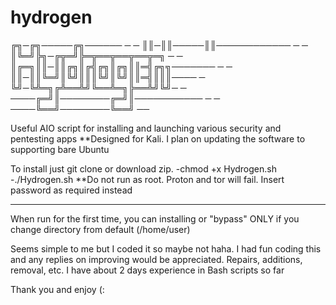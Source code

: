 # hydrogen

╔╗─╔╗─────╔╗──────  ─  ─
║║─║║─────║║──────────── ─  ─
║╚═╝╠╗─╔╦═╝╠═╦══╦══╦══╦═╗ ─  ─
║╔═╗║║─║║╔╗║╔╣╔╗║╔╗║║═╣╔╗╗─────── ─  ─
║║─║║╚═╝║╚╝║║║╚╝║╚╝║║═╣║║║──── ─
╚╝─╚╩═╗╔╩══╩╝╚══╩═╗╠══╩╝╚╝─ ─
────╔═╝║────────╔═╝║─────────── ─  ─
────╚══╝────────╚══╝  ──

Useful AIO script for installing and launching various security and pentesting apps
**Designed for Kali. I plan on updating the software to supporting bare Ubuntu

To install just git clone or download zip. 
-chmod +x Hydrogen.sh
-./Hydrogen.sh
**Do not run as root. Proton and tor will fail. Insert password as required instead
_________________

When run for the first time, you can installing or "bypass" ONLY if you change directory from default (/home/user)

Seems simple to me but I coded it so maybe not haha. I had fun coding this and any replies on improving would be appreciated. Repairs, additions, removal, etc.
I have about 2 days experience in Bash scripts so far

Thank you and enjoy (:
